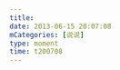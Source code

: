 ```yaml
---
title: 
date: 2013-06-15 20:07:08
mCategories: [说说]
type: moment
time: t200708
---
```


<div id="pics-20130615200708"></div>

<script src="/lib/moment/pics.js"></script>
<script>
var data = [
    {"link": "2013-06-15_000001.jpeg", "type": "shuoshuo"}
];
picsRender(data, "pics-20130615200708");
</script>

